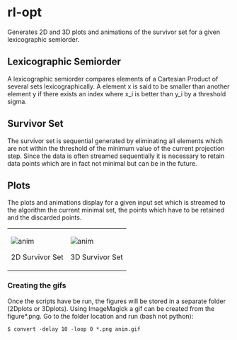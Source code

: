 # rl-opt

Generates 2D and 3D plots and animations of the survivor set for a given lexicographic semiorder.

## Lexicographic Semiorder

A lexicographic semiorder compares elements of a Cartesian Product of several sets lexicographically. A element x is said to be smaller than
another element y if there exists an index where x_i is better than y_i by a threshold sigma.

## Survivor Set
The survivor set is sequential generated by eliminating all elements which are not within the threshold of the minimum value of the current projection step. 
Since the data is often streamed sequentially it is necessary to retain data points which are in fact not minimal but can be in the future.

## Plots

The plots and animations display for a given input set which is streamed to the algorithm the current minimal set,
the points which have to be retained and the discarded points.


<table>
<tr>
<td>

![ anim](https://user-images.githubusercontent.com/44157083/55796422-48a24b00-5aca-11e9-81e2-5db846f78eb7.gif)

2D Survivor Set

<td>

![anim](https://user-images.githubusercontent.com/44157083/55797288-5789fd00-5acc-11e9-97ce-4abbcb898079.gif)

3D Survivor Set

</tr>
</table>

### Creating the gifs

Once the scripts have be run, the figures will be stored in a separate folder (2Dplots or 3Dplots). Using ImageMagick a gif can be created
from the figure*.png.
Go to the folder location and run (bash not python):
```
$ convert -delay 10 -loop 0 *.png anim.gif
```
